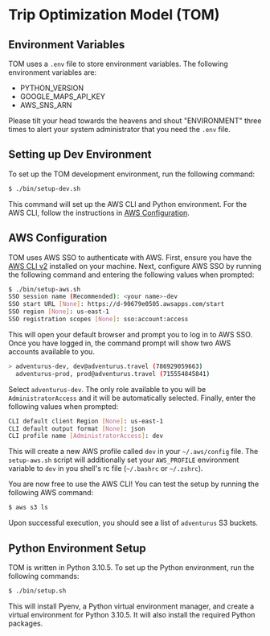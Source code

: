 # Trip Optimization Model (TOM)

## Environment Variables

TOM uses a `.env` file to store environment variables. The following environment variables are:
 - PYTHON_VERSION
 - GOOGLE_MAPS_API_KEY
 - AWS_SNS_ARN

Please tilt your head towards the heavens and shout "ENVIRONMENT" three times to alert your
system administrator that you need the `.env` file.

## Setting up Dev Environment

To set up the TOM development environment, run the following command:

```bash
$ ./bin/setup-dev.sh
```

This command will set up the AWS CLI and Python environment. For the AWS CLI, follow the
instructions in [AWS Configuration](#aws-configuration).

## AWS Configuration

TOM uses AWS SSO to authenticate with AWS. First, ensure you have the [AWS CLI v2](https://docs.aws.amazon.com/cli/latest/userguide/getting-started-install.html)
installed on your machine. Next, configure AWS SSO by running the following command and entering
the following values when prompted:

```bash
$ ./bin/setup-aws.sh
SSO session name (Recommended): <your name>-dev
SSO start URL [None]: https://d-90679e0505.awsapps.com/start
SSO region [None]: us-east-1
SSO registration scopes [None]: sso:account:access
```

This will open your default browser and prompt you to log in to AWS SSO. Once you have logged in,
the command prompt will show two AWS accounts available to you.

```bash
> adventurus-dev, dev@adventurus.travel (786929059663)     
  adventurus-prod, prod@adventurus.travel (715554845841)   
```

Select `adventurus-dev`. The only role available to you will be `AdministratorAccess` and it will
be automatically selected. Finally, enter the following values when prompted:

```bash
CLI default client Region [None]: us-east-1
CLI default output format [None]: json
CLI profile name [AdministratorAccess]: dev
```

This will create a new AWS profile called `dev` in your `~/.aws/config` file. The `setup-aws.sh`
script will additionally set your `AWS_PROFILE` environment variable to `dev` in you shell's rc
file (`~/.bashrc` or `~/.zshrc`).

You are now free to use the AWS CLI! You can test the setup by running the following AWS command:

```bash
$ aws s3 ls
```

Upon successful execution, you should see a list of `adventurus` S3 buckets.

## Python Environment Setup

TOM is written in Python 3.10.5. To set up the Python environment, run the following commands:

```bash
$ ./bin/setup.sh
```

This will install Pyenv, a Python virtual environment manager, and create a virtual environment
for Python 3.10.5. It will also install the required Python packages.
